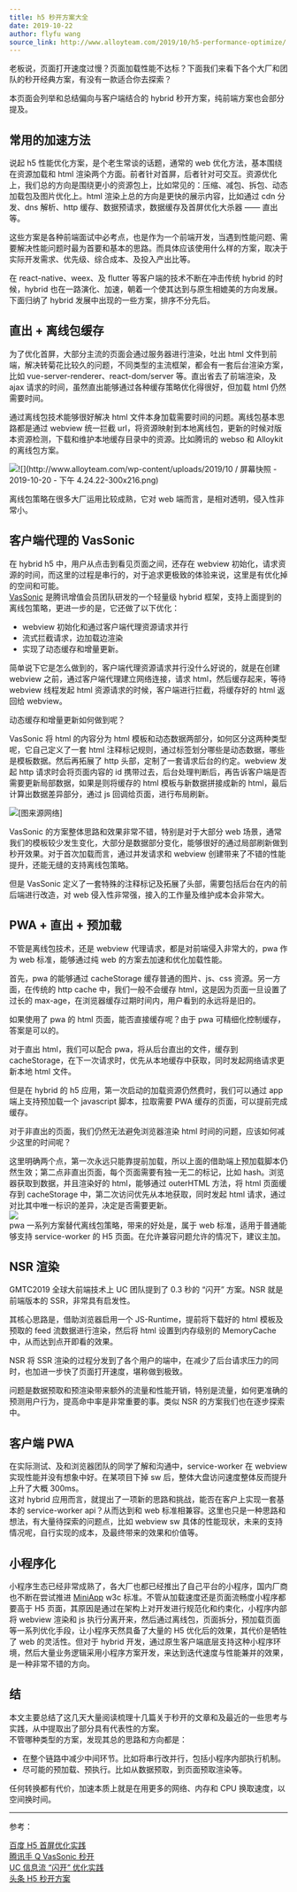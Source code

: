 ```yaml
---
title: h5 秒开方案大全
date: 2019-10-22
author: flyfu wang
source_link: http://www.alloyteam.com/2019/10/h5-performance-optimize/
---
```


老板说，页面打开速度过慢？页面加载性能不达标？下面我们来看下各个大厂和团队的秒开经典方案，有没有一款适合你去探索？

本页面会列举和总结偏向与客户端结合的 hybrid 秒开方案，纯前端方案也会部分提及。

## 常用的加速方法

说起 h5 性能优化方案，是个老生常谈的话题，通常的 web 优化方法，基本围绕在资源加载和 html 渲染两个方面。前者针对首屏，后者针对可交互。资源优化上，我们总的方向是围绕更小的资源包上，比如常见的：压缩、减包、拆包、动态加载包及图片优化上。html 渲染上总的方向是更快的展示内容，比如通过 cdn 分发、dns 解析、http 缓存、数据预请求，数据缓存及首屏优化大杀器 —— 直出等。

这些方案是各种前端面试中必考点，也是作为一个前端开发，当遇到性能问题、需要解决性能问题时最为首要和基本的思路。而具体应该使用什么样的方案，取决于实际开发需求、优先级、综合成本、及投入产出比等。

在 react-native、weex、及 flutter 等客户端的技术不断在冲击传统 hybrid 的时候，hybrid 也在一路演化、加速，朝着一个使其达到与原生相媲美的方向发展。下面归纳了 hybrid 发展中出现的一些方案，排序不分先后。

## 直出 + 离线包缓存

为了优化首屏，大部分主流的页面会通过服务器进行渲染，吐出 html 文件到前端，解决转菊花比较久的问题，不同类型的主流框架，都会有一套后台渲染方案，比如 vue-server-renderer、react-dom/server 等。直出省去了前端渲染，及 ajax 请求的时间，虽然直出能够通过各种缓存策略优化得很好，但加载 html 仍然需要时间。

通过离线包技术能够很好解决 html 文件本身加载需要时间的问题。离线包基本思路都是通过 webview 统一拦截 url，将资源映射到本地离线包，更新的时候对版本资源检测，下载和维护本地缓存目录中的资源。比如腾讯的 webso 和 Alloykit 的离线包方案。

![!\[\](http://www.alloyteam.com/wp-content/uploads/2019/10 / 屏幕快照 - 2019-10-20 - 下午 4.24.22-300x216.png)](http://www.alloyteam.com/wp-content/uploads/2019/10/屏幕快照-2019-10-20-下午4.24.22.png)

离线包策略在很多大厂运用比较成熟，它对 web 端而言，是相对透明，侵入性非常小。

## 客户端代理的 VasSonic

在 hybrid h5 中，用户从点击到看见页面之间，还存在 webview 初始化，请求资源的时间，而这里的过程是串行的，对于追求更极致的体验来说，这里是有优化掉的空间和可能。  
[VasSonic](https://github.com/Tencent/VasSonic "VasSonic") 是腾讯增值会员团队研发的一个轻量级 hybrid 框架，支持上面提到的离线包策略，更进一步的是，它还做了以下优化：

-   webview 初始化和通过客户端代理资源请求并行
-   流式拦截请求，边加载边渲染
-   实现了动态缓存和增量更新。

简单说下它是怎么做到的，客户端代理资源请求并行没什么好说的，就是在创建 webview 之前，通过客户端代理建立网络连接，请求 html，然后缓存起来，等待 webview 线程发起 html 资源请求的时候，客户端进行拦截，将缓存好的 html 返回给 webview。

动态缓存和增量更新如何做到呢？

VasSonic 将 html 的内容分为 html 模板和动态数据两部分，如何区分这两种类型呢，它自己定义了一套 html 注释标记规则，通过标签划分哪些是动态数据，哪些是模板数据。然后再拓展了 http 头部，定制了一套请求后台的约定。webview 发起 http 请求时会将页面内容的 id 携带过去，后台处理判断后，再告诉客户端是否需要更新局部数据，如果是则将缓存的 html 模板与新数据拼接成新的 html，最后计算出数据差异部分，通过 js 回调给页面，进行布局刷新。

![](http://www.alloyteam.com/wp-content/uploads/2019/10/0.png)\[图来源网络]

VasSonic 的方案整体思路和效果非常不错，特别是对于大部分 web 场景，通常我们的模板较少发生变化，大部分是数据部分变化，能够很好的通过局部刷新做到秒开效果。对于首次加载而言，通过并发请求和 webview 创建带来了不错的性能提升，还能无缝的支持离线包策略。

但是 VasSonic 定义了一套特殊的注释标记及拓展了头部，需要包括后台在内的前后端进行改造，对 web 侵入性非常强，接入的工作量及维护成本会非常大。

## PWA + 直出 + 预加载

不管是离线包技术，还是 webview 代理请求，都是对前端侵入非常大的，pwa 作为 web 标准，能够通过纯 web 的方案去加速和优化加载性能。

首先，pwa 的能够通过 cacheStorage 缓存普通的图片、js、css 资源。另一方面，在传统的 http cache 中，我们一般不会缓存 html，这是因为页面一旦设置了过长的 max-age，在浏览器缓存过期时间内，用户看到的永远将是旧的。

如果使用了 pwa 的 html 页面，能否直接缓存呢？由于 pwa 可精细化控制缓存，答案是可以的。

对于直出 html，我们可以配合 pwa，将从后台直出的文件，缓存到 cacheStorage，在下一次请求时，优先从本地缓存中获取，同时发起网络请求更新本地 html 文件。

但是在 hybrid 的 h5 应用，第一次启动的加载资源仍然费时，我们可以通过 app 端上支持预加载一个 javascript 脚本，拉取需要 PWA 缓存的页面，可以提前完成缓存。

对于非直出的页面，我们仍然无法避免浏览器渲染 html 时间的问题，应该如何减少这里的时间呢？

这里明确两个点，第一次永远只能靠提前加载，所以上面的借助端上预加载脚本仍然生效；第二点非直出页面，每个页面需要有独一无二的标记，比如 hash。浏览器获取到数据，并且渲染好的 html，能够通过 outerHTML 方法，将 html 页面缓存到 cacheStorage 中，第二次访问优先从本地获取，同时发起 html 请求，通过对比其中唯一标识的差异，决定是否需要更新。  
![](http://www.alloyteam.com/wp-content/uploads/2019/10/-2019-10-20-下午5.33.26-e1571564288112.png)  
pwa 一系列方案替代离线包策略，带来的好处是，属于 web 标准，适用于普通能够支持 service-worker 的 H5 页面。在允许兼容问题允许的情况下，建议主加。

## NSR 渲染

GMTC2019 全球大前端技术上 UC 团队提到了 0.3 秒的 “闪开” 方案。NSR 就是前端版本的 SSR，非常具有启发性。

其核心思路是，借助浏览器启用一个 JS-Runtime，提前将下载好的 html 模板及预取的 feed 流数据进行渲染，然后将 html 设置到内存级别的 MemoryCache 中，从而达到点开即看的效果。

NSR 将 SSR 渲染的过程分发到了各个用户的端中，在减少了后台请求压力的同时，也加进一步快了页面打开速度，堪称做到极致。

问题是数据预取和预渲染带来额外的流量和性能开销，特别是流量，如何更准确的预测用户行为，提高命中率是非常重要的事。类似 NSR 的方案我们也在逐步探索中。

## 客户端 PWA

在实际测试、及和浏览器团队的同学了解和沟通中，service-worker 在 webview 实现性能并没有想象中好。在某项目下掉 sw 后，整体大盘访问速度整体反而提升上升了大概 300ms。  
这对 hybrid 应用而言，就提出了一项新的思路和挑战，能否在客户上实现一套基本的 service-worker api？从而达到和 web 标准相兼容。这里也只是一种思路和想法，有大量待探索的问题点，比如 webview sw 具体的性能现状，未来的支持情况呢，自行实现的成本，及最终带来的效果和价值等。

## 小程序化

小程序生态已经非常成熟了，各大厂也都已经推出了自己平台的小程序，国内厂商也不断在尝试推进 [MiniApp](https://www.w3.org/TR/2019/WD-mini-app-white-paper-20190912/#application-lifecycle "MiniApp") w3c 标准。不管从加载速度还是页面流畅度小程序都要高于 H5 页面，其原因是通过在架构上对开发进行规范化和约束化，小程序内部将 webview 渲染和 js 执行分离开来，然后通过离线包，页面拆分，预加载页面等一系列优化手段，让小程序天然具备了大量的 H5 优化后的效果，其代价是牺牲了 web 的灵活性。但对于 hybrid 开发，通过原生客户端底层支持这种小程序环境，然后大量业务逻辑采用小程序方案开发，来达到迭代速度与性能兼并的效果，是一种非常不错的方向。

## 结

本文主要总结了这几天大量阅读梳理十几篇关于秒开的文章和及最近的一些思考与实践，从中提取出了部分具有代表性的方案。  
不管哪种类型的方案，发现其总的思路和方向都是：

-   在整个链路中减少中间环节。比如将串行改并行，包括小程序内部执行机制。
-   尽可能的预加载、预执行。比如从数据预取，到页面预取渲染等。

任何转换都有代价，加速本质上就是在用更多的网络、内存和 CPU 换取速度，以空间换时间。

* * *

参考：

[百度 H5 首屏优化实践](https://mp.weixin.qq.com/s?__biz=MzUxMzk2ODI1NQ==&mid=2247483745&idx=1&sn=59bf0c9bc5b584d411880617cf32f795&chksm=f94c5071ce3bd9679691c21f8c8d2f6dbc7ff83ac621f10dd120066f22643369232b66132119&mpshare=1&scene=1&srcid=0422Omc9TcTJlKDSkobZttb2&rd2werd=1#wechat_redirect "百度 H5 首屏优化实践")  
[腾讯手 Q VasSonic 秒开](https://www.infoq.cn/article/vassonic-manual-q-open-source-hybrid-framework "腾讯手 Q VasSonic 秒开")  
[UC 信息流 “闪开” 优化实践](https://www.infoq.cn/article/9UKos4Xh_6wL4Fh1FOGL "UC 信息流 “闪开” 优化实践")  
[头条 H5 秒开方案](https://yuweiguocn.github.io/android-h5/ "头条 H5 秒开方案")